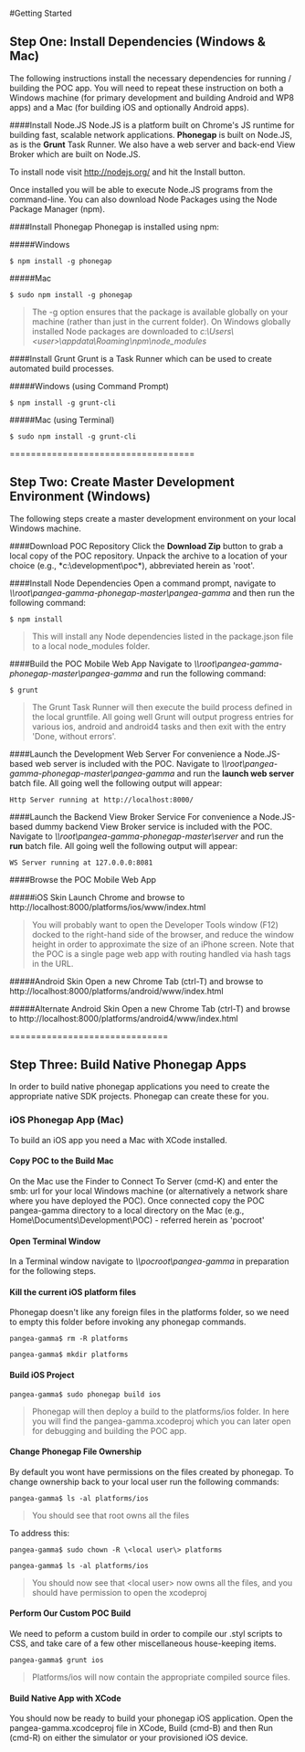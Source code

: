 #Getting Started

## Step One:  Install Dependencies (Windows & Mac)

The following instructions install the necessary dependencies for running / building the POC app.  You will need to repeat these instruction on both a Windows machine (for primary development and building Android and WP8 apps) and a Mac (for building iOS and optionally Android apps).


####Install Node.JS
Node.JS is a platform built on Chrome's JS runtime for building fast, scalable network applications.  **Phonegap** is built on Node.JS, as is the **Grunt** Task Runner.  We also have a web server and back-end View Broker which are built on Node.JS.

To install node visit http://nodejs.org/ and hit the Install button.

Once installed you will be able to execute Node.JS programs from the command-line.  You can also download Node Packages using the Node Package Manager (npm).


####Install Phonegap
Phonegap is installed using npm:

#####Windows
```
$ npm install -g phonegap
```

#####Mac
```
$ sudo npm install -g phonegap
```

> The -g option ensures that the package is available globally on your machine (rather than just in the current folder).  On Windows globally installed Node packages are downloaded to *c:\Users\\\<user\>\appdata\Roaming\npm\node_modules*


####Install Grunt
Grunt is a Task Runner which can be used to create automated build processes.  

#####Windows (using Command Prompt)
```
$ npm install -g grunt-cli
```

#####Mac (using Terminal)
```
$ sudo npm install -g grunt-cli
```

===================================

## Step Two:  Create Master Development Environment (Windows)
The following steps create a master development environment on your local Windows machine.


####Download POC Repository
Click the **Download Zip** button to grab a local copy of the POC repository.  Unpack the archive to a location of your choice (e.g., *c:\development\poc\*), abbreviated herein as 'root'.


####Install Node Dependencies
Open a command prompt, navigate to *\\\\root\pangea-gamma-phonegap-master\pangea-gamma* and then run the following command:


```
$ npm install
```

> This will install any Node dependencies listed in the package.json file to a local node_modules folder.


####Build the POC Mobile Web App
Navigate to *\\\\root\pangea-gamma-phonegap-master\pangea-gamma* and run the following command:

```
$ grunt
```

> The Grunt Task Runner will then execute the build process defined in the local gruntfile.  All going well Grunt will output progress entries for various ios, android and android4 tasks and then exit with the entry 'Done, without errors'.


####Launch the Development Web Server
For convenience a Node.JS-based web server is included with the POC.  Navigate to *\\\\root\pangea-gamma-phonegap-master\pangea-gamma* and run the **launch web server** batch file.  All going well the following output will appear:

```
Http Server running at http://localhost:8000/
```


####Launch the Backend View Broker Service
For convenience a Node.JS-based dummy backend View Broker service is included with the POC.  Navigate to *\\\\root\pangea-gamma-phonegap-master\server* and run the **run** batch file.  All going well the following output will appear:

```
WS Server running at 127.0.0.0:8081
```


####Browse the POC Mobile Web App

#####iOS Skin
Launch Chrome and browse to http://localhost:8000/platforms/ios/www/index.html

> You will probably want to open the Developer Tools window (F12) docked to the right-hand side of the browser, and reduce the window height in order to approximate the size of an iPhone screen.  Note that the POC is a single page web app with routing handled via hash tags in the URL.  


#####Android Skin
Open a new Chrome Tab (ctrl-T) and browse to http://localhost:8000/platforms/android/www/index.html


#####Alternate Android Skin
Open a new Chrome Tab (ctrl-T) and browse to http://localhost:8000/platforms/android4/www/index.html


==============================


## Step Three: Build Native Phonegap Apps

In order to build native phonegap applications you need to create the appropriate native SDK projects.  Phonegap can create these for you.


### iOS Phonegap App (Mac)
To build an iOS app you need a Mac with XCode installed.

#### Copy POC to the Build Mac
On the Mac use the Finder to Connect To Server (cmd-K) and enter the smb: url for your local Windows machine (or alternatively a network share where you have deployed the POC).  Once connected copy the POC pangea-gamma directory to a local directory on the Mac (e.g., Home\Documents\Development\POC) - referred herein as 'pocroot'


#### Open Terminal Window
In a Terminal window navigate to *\\\\pocroot\pangea-gamma* in preparation for the following steps.


#### Kill the current iOS platform files
Phonegap doesn't like any foreign files in the platforms folder, so we need to empty this folder before invoking any phonegap commands.


```
pangea-gamma$ rm -R platforms

pangea-gamma$ mkdir platforms
```


#### Build iOS Project

```
pangea-gamma$ sudo phonegap build ios
```

> Phonegap will then deploy a build to the platforms/ios folder.  In here you will find the pangea-gamma.xcodeproj which you can later open for debugging and building the POC app.  


#### Change Phonegap File Ownership
By default you wont have permissions on the files created by phonegap. To change ownership back to your local user run the following commands:

```
pangea-gamma$ ls -al platforms/ios
```
> You should see that root owns all the files

To address this:

```
pangea-gamma$ sudo chown -R \<local user\> platforms

pangea-gamma$ ls -al platforms/ios
```
> You should now see that \<local user\> now owns all the files, and you should have permission to open the xcodeproj


#### Perform Our Custom POC Build
We need to peform a custom build in order to compile our .styl scripts to CSS, and take care of a few other miscellaneous house-keeping items. 

```
pangea-gamma$ grunt ios
```

> Platforms/ios will now contain the appropriate compiled source files.

#### Build Native App with XCode
You should now be ready to build your phonegap iOS application. Open the pangea-gamma.xcodceproj file in XCode, Build (cmd-B) and then Run (cmd-R) on either the simulator or your provisioned iOS device.

